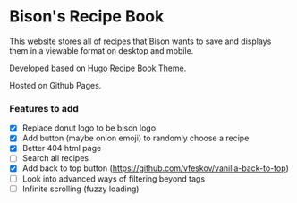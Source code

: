 # Bison's Recipe Book

This website stores all of recipes that Bison wants to save and displays them in a viewable format on desktop and mobile.

Developed based on [Hugo](https://gohugo.io/) [Recipe Book Theme](https://github.com/rametta/recipe-book).

Hosted on Github Pages.

### Features to add

- [X] Replace donut logo to be bison logo
- [X] Add button (maybe onion emoji) to randomly choose a recipe
- [X] Better 404 html page
- [ ] Search all recipes
- [X] Add back to top button (https://github.com/vfeskov/vanilla-back-to-top)
- [ ] Look into advanced ways of filtering beyond tags
- [ ] Infinite scrolling (fuzzy loading)